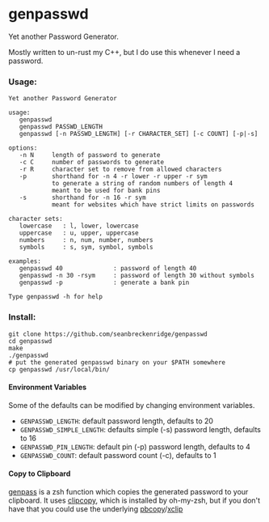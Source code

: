 
# genpasswd

Yet another Password Generator.

Mostly written to un-rust my C++, but I do use this whenever I need a password.

### Usage:

```
Yet another Password Generator

usage:
   genpasswd
   genpasswd PASSWD_LENGTH
   genpasswd [-n PASSWD_LENGTH] [-r CHARACTER_SET] [-c COUNT] [-p|-s]

options:
   -n N     length of password to generate
   -c C     number of passwords to generate
   -r R     character set to remove from allowed characters
   -p       shorthand for -n 4 -r lower -r upper -r sym
            to generate a string of random numbers of length 4
            meant to be used for bank pins
   -s       shorthand for -n 16 -r sym
            meant for websites which have strict limits on passwords

character sets:
   lowercase   : l, lower, lowercase
   uppercase   : u, upper, uppercase
   numbers     : n, num, number, numbers
   symbols     : s, sym, symbol, symbols

examples:
   genpasswd 40              : password of length 40
   genpasswd -n 30 -rsym     : password of length 30 without symbols
   genpasswd -p              : generate a bank pin

Type genpasswd -h for help
```

### Install:

```
git clone https://github.com/seanbreckenridge/genpasswd
cd genpasswd
make
./genpasswd
# put the generated genpasswd binary on your $PATH somewhere
cp genpasswd /usr/local/bin/
```

#### Environment Variables

Some of the defaults can be modified by changing environment variables.

* `GENPASSWD_LENGTH`: default password length, defaults to 20
* `GENPASSWD_SIMPLE_LENGTH`: defaults simple (-s) password length, defaults to 16
* `GENPASSWD_PIN_LENGTH`: default pin (-p) password length, defaults to 4
* `GENPASSWD_COUNT`: default password count (-c), defaults to 1

#### Copy to Clipboard

[genpass](https://github.com/seanbreckenridge/dotfiles/blob/master/.zsh/functions/genpass) is a zsh function which copies the generated password to your clipboard. It uses [clipcopy](https://github.com/robbyrussell/oh-my-zsh/blob/master/lib/clipboard.zsh), which is installed by oh-my-zsh, but if you don't have that you could use the underlying [pbcopy](https://ss64.com/osx/pbcopy.html)/[xclip](https://linux.die.net/man/1/xclip)
